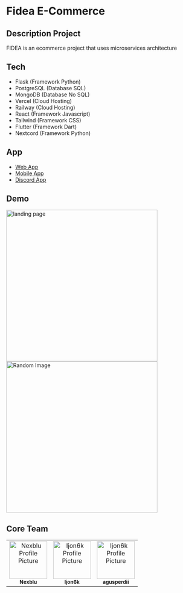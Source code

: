 <h1>Fidea E-Commerce</h1>
<h2>Description Project</h2>
<p> FIDEA is an ecommerce project that uses microservices architecture </p>

<h2>Tech</h2>
<ul>
    <li>Flask (Framework Python)</li>
    <li>PostgreSQL (Database SQL)</li>
    <li>MongoDB (Database No SQL)</li>
    <li>Vercel (Cloud Hosting)</li>
    <li>Railway (Cloud Hosting)</li>
    <li>React (Framework Javascript)</li>
    <li>Tailwind (Framework CSS)</li>
    <li>Flutter (Framework Dart)</li>
    <li>Nextcord (Framework Python)</li>
</ul>
<h2>App</h2>
<ul>
    <li><a href="https://github.com/Fidea-Ecommerce/fidea-web">Web App</a></li>
    <li><a href="https://github.com/Fidea-Ecommerce/fidea-mobile">Mobile App</a></li>
    <li><a href="https://github.com/Fidea-Ecommerce/fidea-discord">Discord App</a></li>
</ul>


<h2 id="layout">Demo</h2>

<p>

<img src="https://cdn.discordapp.com/attachments/1161673891098415134/1241058167811735593/image.png?ex=6648d0fc&is=66477f7c&hm=573e83cd338a96863a6d47469643d2163625f7eb2754bf8f24ba1147edd374e9" alt="landing page" width="400px">
<img src="https://cdn.discordapp.com/attachments/1161673891098415134/1241058862098944050/image.png?ex=6648d1a2&is=66478022&hm=6e630b922c45cda17e74287753d02aca8f512a17ce46934cd0f76b7d6e5ae7a3" alt="Random Image" width="400px">
</p>

<h2>Core Team</h2>
<table>
<tr>

<td align="center">
<a href="https://github.com/Fernanda-Kipper">
<img src="https://avatars.githubusercontent.com/u/141644469?v=4" width="100px;" alt="Nexblu Profile Picture"/><br>
<sub>
<b>Nexblu</b>
</sub>
</a>
</td>

<td align="center">
<a href="https://github.com/Ijon6k">
<img src="https://avatars.githubusercontent.com/u/111475664?v=4" width="100px;" alt="Ijon6k Profile Picture"/><br>
<sub>
<b>Ijon6k</b>
</sub>
</a>
</td>

<td align="center">
<a href="https://github.com/agusperdii">
<img src="https://avatars.githubusercontent.com/u/156599844?v=4" width="100px;" alt="Ijon6k Profile Picture"/><br>
<sub>
<b>agusperdii</b>
</sub>
</a>
</td>

</tr>
</table>
